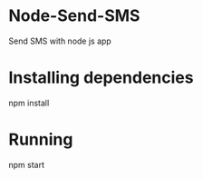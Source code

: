 # Node-Send-SMS
Send SMS with node js app

# Installing dependencies
npm install

# Running
npm start
